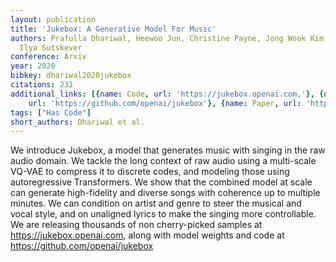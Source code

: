 ```yaml
---
layout: publication
title: 'Jukebox: A Generative Model For Music'
authors: Prafulla Dhariwal, Heewoo Jun, Christine Payne, Jong Wook Kim, Alec Radford,
  Ilya Sutskever
conference: Arxiv
year: 2020
bibkey: dhariwal2020jukebox
citations: 231
additional_links: [{name: Code, url: 'https://jukebox.openai.com,'}, {name: Code,
    url: 'https://github.com/openai/jukebox'}, {name: Paper, url: 'https://arxiv.org/abs/2005.00341'}]
tags: ["Has Code"]
short_authors: Dhariwal et al.
---
```

We introduce Jukebox, a model that generates music with singing in the raw
audio domain. We tackle the long context of raw audio using a multi-scale
VQ-VAE to compress it to discrete codes, and modeling those using
autoregressive Transformers. We show that the combined model at scale can
generate high-fidelity and diverse songs with coherence up to multiple minutes.
We can condition on artist and genre to steer the musical and vocal style, and
on unaligned lyrics to make the singing more controllable. We are releasing
thousands of non cherry-picked samples at https://jukebox.openai.com, along
with model weights and code at https://github.com/openai/jukebox